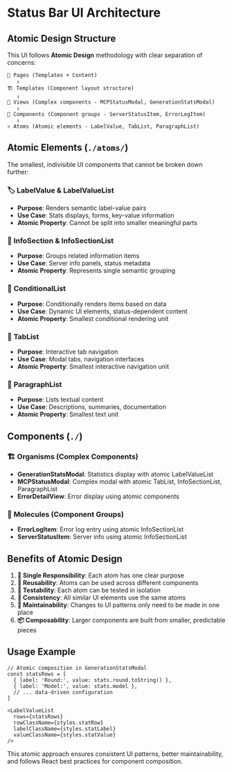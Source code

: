 # Status Bar UI Architecture

## Atomic Design Structure

This UI follows **Atomic Design** methodology with clear separation of concerns:

```
📄 Pages (Templates + Content)
   ↓
🏗️ Templates (Component layout structure)
   ↓
🧬 Views (Complex components - MCPStatusModal, GenerationStatsModal)
   ↓
🔧 Components (Component groups - ServerStatusItem, ErrorLogItem)
   ↓
⚛️ Atoms (Atomic elements - LabelValue, TabList, ParagraphList)
```

## Atomic Elements (`./atoms/`)

The smallest, indivisible UI components that cannot be broken down further:

### 🏷️ **LabelValue** & **LabelValueList**
- **Purpose**: Renders semantic label-value pairs
- **Use Case**: Stats displays, forms, key-value information
- **Atomic Property**: Cannot be split into smaller meaningful parts

### 📄 **InfoSection** & **InfoSectionList**
- **Purpose**: Groups related information items
- **Use Case**: Server info panels, status metadata
- **Atomic Property**: Represents single semantic grouping

### 🔀 **ConditionalList**
- **Purpose**: Conditionally renders items based on data
- **Use Case**: Dynamic UI elements, status-dependent content
- **Atomic Property**: Smallest conditional rendering unit

### 📑 **TabList**
- **Purpose**: Interactive tab navigation
- **Use Case**: Modal tabs, navigation interfaces
- **Atomic Property**: Smallest interactive navigation unit

### 📝 **ParagraphList**
- **Purpose**: Lists textual content
- **Use Case**: Descriptions, summaries, documentation
- **Atomic Property**: Smallest text unit

## Components (`./`)

### 🏗️ **Organisms** (Complex Components)
- **GenerationStatsModal**: Statistics display with atomic LabelValueList
- **MCPStatusModal**: Complex modal with atomic TabList, InfoSectionList, ParagraphList
- **ErrorDetailView**: Error display using atomic components

### 🔧 **Molecules** (Component Groups)
- **ErrorLogItem**: Error log entry using atomic InfoSectionList
- **ServerStatusItem**: Server info using atomic InfoSectionList

## Benefits of Atomic Design

1. **🎯 Single Responsibility**: Each atom has one clear purpose
2. **🔄 Reusability**: Atoms can be used across different components
3. **🧪 Testability**: Each atom can be tested in isolation
4. **🎨 Consistency**: All similar UI elements use the same atoms
5. **🔧 Maintainability**: Changes to UI patterns only need to be made in one place
6. **📦 Composability**: Larger components are built from smaller, predictable pieces

## Usage Example

```tsx
// Atomic composition in GenerationStatsModal
const statsRows = [
  { label: 'Round:', value: stats.round.toString() },
  { label: 'Model:', value: stats.model },
  // ... data-driven configuration
]

<LabelValueList
  rows={statsRows}
  rowClassName={styles.statRow}
  labelClassName={styles.statLabel}
  valueClassName={styles.statValue}
/>
```

This atomic approach ensures consistent UI patterns, better maintainability, and follows React best practices for component composition.